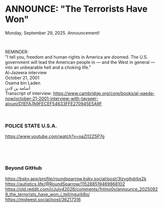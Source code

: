 # ANNOUNCE: "The Terrorists Have Won" 

Monday, September 29, 2025. Announcement! 

&nbsp;

REMINDER:   
"I tell you, freedom and human rights in America are doomed. The U.S. government will lead the American people in — and the West in general — into an unbearable hell and a choking life."      
Al-Jazeera interview    
October 21, 2001     
Osama bin Laden    
أسامة بن لادن    
Transcript of interview: https://www.cambridge.org/core/books/al-qaeda-now/october-21-2001-interview-with-tayseer-alouni/D1EFA7A9FECEF54633FFE270945E5A9F

&nbsp;

### POLICE STATE U.S.A.

https://www.youtube.com/watch?v=oaZl12Z5P7g

&nbsp;

&nbsp;

### Beyond GitHub

https://bsky.app/profile/roundsparrow.bsky.social/post/3lzygihdrbs2k     
https://autistics.life/@RoundSparrow/115288519469868102    
https://old.reddit.com/r/July42026/comments/1ntmx0v/announce_20250929_the_terrorists_have_won_i_tell/ngurb9o/   
https://midwest.social/post/36217316    
